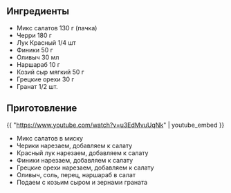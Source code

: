 ## Ингредиенты

- Микс салатов 130 г (пачка)
- Черри 180 г
- Лук Красный 1/4 шт
- Финики 50 г
- Оливыч 30 мл
- Наршараб 10 г
- Козий сыр мягкий 50 г
- Грецкие орехи 30 г
- Гранат 1/2 шт.

## Приготовление

{{ "https://www.youtube.com/watch?v=u3EdMvuUqNk" | youtube_embed }}

- Микс салатов в миску
- Черики нарезаем, добавляем к салату
- Красный лук нарезаем, добавляем к салату
- Финики нарезаем, добавляем к салату
- Грецкие орехи нарезаем, добавляем к салату
- Оливыч, соль, перец, наршараб в салат
- Подаем с козьим сыром и зернами граната